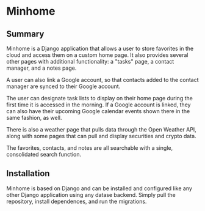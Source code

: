 # Minhome

## Summary

Minhome is a Django application that allows a user to store favorites in the cloud and access them on a custom home page. It also provides several other pages with additional functionality: a "tasks" page, a contact manager, and a notes page.

A user can also link a Google account, so that contacts added to the contact manager are synced to their Google account. 

The user can designate task lists to display on their home page during the first time it is accessed in the morning. If a Google account is linked, they can also have their upcoming Google calendar events shown there in the same fashion, as well.

There is also a weather page that pulls data through the Open Weather API, along with some pages that can pull and display securities and crypto data.

The favorites, contacts, and notes are all searchable with a single, consolidated search function.

## Installation

Minhome is based on Django and can be installed and configured like any other Django application using any datase backend. Simply pull the repository, install dependences, and run the migrations.
